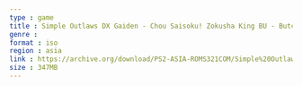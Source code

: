 ```yaml
---
type : game
title : Simple Outlaws DX Gaiden - Chou Saisoku! Zokusha King BU - Butchigiri Densetsu 2 (Japan)
genre : 
format : iso
region : asia
link : https://archive.org/download/PS2-ASIA-ROMS321COM/Simple%20Outlaws%20DX%20Gaiden%20-%20Chou%20Saisoku%21%20Zokusha%20King%20BU%20-%20Butchigiri%20Densetsu%202%20%28Japan%29.7z
size : 347MB
---
```

